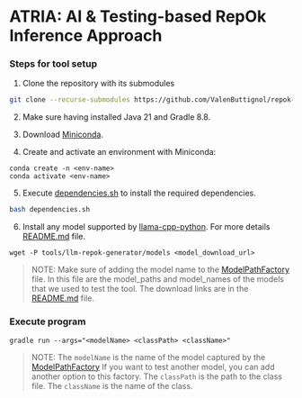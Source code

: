 # ATRIA: AI & Testing-based RepOk Inference Approach

### Steps for tool setup

1. Clone the repository with its submodules
```bash
git clone --recurse-submodules https://github.com/ValenButtignol/repok-generator-tool.git atria
```

2. Make sure having installed Java 21 and Gradle 8.8.

3. Download [Miniconda](https://docs.anaconda.com/miniconda/).

4. Create and activate an environment with Miniconda:
```
conda create -n <env-name>
conda activate <env-name>
```

5. Execute [dependencies.sh](dependencies.sh) to install the required dependencies.
```bash
bash dependencies.sh
```

6. Install any model supported by [llama-cpp-python](https://github.com/abetlen/llama-cpp-python). For more details [README.md](tools/llm-repok-generator/README.md) file.
```
wget -P tools/llm-repok-generator/models <model_download_url>
```

> NOTE: Make sure of adding the model name to the [ModelPathFactory](tools/llm-repok-generator/classes/factories/model_path_factory.py) file. In this file are the model_paths and model_names of the models that we used to test the tool. The download links are in the [README.md](tools/llm-repok-generator/README.md) file.

### Execute program
```
gradle run --args="<modelName> <classPath> <className>"
```

> NOTE: The `modelName` is the name of the model captured by the [ModelPathFactory](tools/llm-repok-generator/classes/factories/model_path_factory.py) If you want to test another model, you can add another option to this factory. 
>The `classPath` is the path to the class file. The `className` is the name of the class. 

